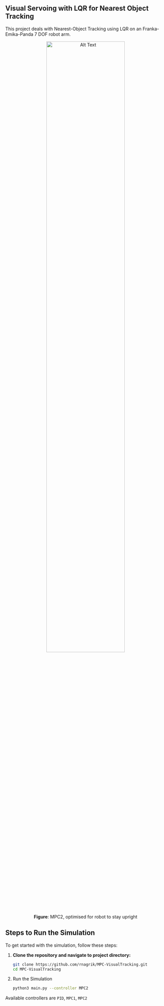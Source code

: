 ## Visual Servoing with LQR for Nearest Object Tracking <br>

This project deals with Nearest-Object Tracking using LQR on an Franka-Emika-Panda 7 DOF robot arm.

<p align="center">
  <img src="https://github.com/rnagrik/MPC-VisualTracking/blob/robot_mpc/results/others/MPC2_redefine.gif" alt="Alt Text" width="70%">
  <br>
  <b>Figure</b>: MPC2, optimised for robot to stay upright
</p>

## Steps to Run the Simulation

To get started with the simulation, follow these steps:

1. **Clone the repository and navigate to project directory:**
   ```bash
   git clone https://github.com/rnagrik/MPC-VisualTracking.git
   cd MPC-VisualTracking
   
3. Run the Simulation
   ```bash
   python3 main.py --controller MPC2
Available controllers are `PID`, `MPC1`, `MPC2`
